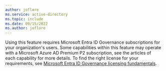 ```yaml
---
author: joflore
ms.service: active-directory
ms.topic: include
ms.date: 09/15/2022
ms.author: joflore
---
```


Using this feature requires Microsoft Entra ID Governance subscriptions for your organization's users. Some capabilities within this feature may operate with a Microsoft Azure AD Premium P2 subscription, see the articles of each capability for more details. To find the right license for your requirements, see [Microsoft Entra ID Governance licensing fundamentals](../articles/active-directory/governance/licensing-fundamentals.md).
